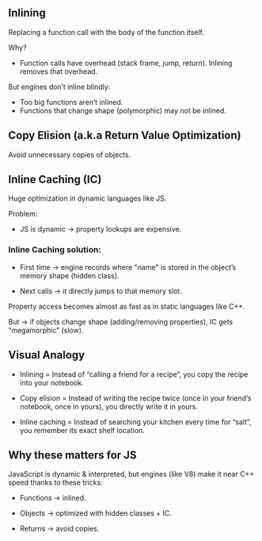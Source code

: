 ## Inlining
Replacing a function call with the body of the function itself.

Why?
- Function calls have overhead (stack frame, jump, return). Inlining removes that overhead.

But engines don’t inline blindly:
- Too big functions aren’t inlined.
- Functions that change shape (polymorphic) may not be inlined.

## Copy Elision (a.k.a Return Value Optimization)
Avoid unnecessary copies of objects.

## Inline Caching (IC)
Huge optimization in dynamic languages like JS.

Problem: 
- JS is dynamic → property lookups are expensive.

### Inline Caching solution:

- First time → engine records where "name" is stored in the object’s memory shape (hidden class).

- Next calls → it directly jumps to that memory slot.

Property access becomes almost as fast as in static languages like C++.

But → if objects change shape (adding/removing properties), IC gets “megamorphic” (slow).

## Visual Analogy
- Inlining = Instead of “calling a friend for a recipe”, you copy the recipe into your notebook.

- Copy elision = Instead of writing the recipe twice (once in your friend’s notebook, once in yours), you directly write it in yours.

- Inline caching = Instead of searching your kitchen every time for “salt”, you remember its exact shelf location.

## Why these matters for JS
JavaScript is dynamic & interpreted, but engines (like V8) make it near C++ speed thanks to these tricks:

- Functions → inlined.

- Objects → optimized with hidden classes + IC.

- Returns → avoid copies.